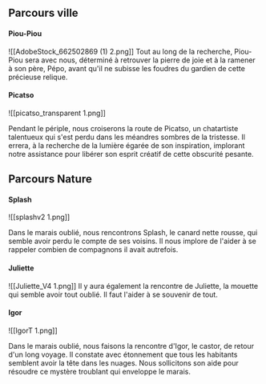 
## Parcours ville 

#### Piou-Piou


![[AdobeStock_662502869 (1) 2.png]] 
Tout au long de la recherche, Piou-Piou sera avec nous, déterminé à retrouver la pierre de joie et à la ramener à son père, Pépo, avant qu'il ne subisse les foudres du gardien de cette précieuse relique.
#### Picatso

![[picatso_transparent 1.png]]



  
Pendant le périple, nous croiserons la route de Picatso, un chatartiste talentueux qui s'est perdu dans les méandres sombres de la tristesse. Il errera, à la recherche de la lumière égarée de son inspiration, implorant notre assistance pour libérer son esprit créatif de cette obscurité pesante.


## Parcours Nature 


#### Splash

![[splashv2 1.png]]

  
Dans le marais oublié, nous rencontrons Splash, le canard nette rousse, qui semble avoir perdu le compte de ses voisins. Il nous implore de l'aider à se rappeler combien de compagnons il avait autrefois.


#### Juliette 

![[Juliette_V4 1.png]]
Il y aura également la rencontre de Juliette, la mouette qui semble avoir tout oublié. Il faut l'aider à se souvenir de tout.


#### Igor 

![[IgorT 1.png]]

Dans le marais oublié, nous faisons la rencontre d'Igor, le castor, de retour d'un long voyage. Il constate avec étonnement que tous les habitants semblent avoir la tête dans les nuages. Nous sollicitons son aide pour résoudre ce mystère troublant qui enveloppe le marais.